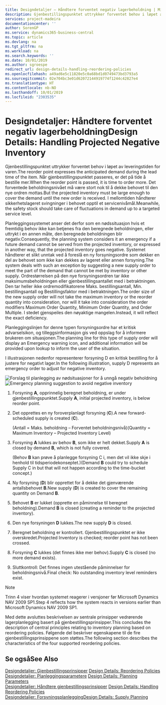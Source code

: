 ```yaml
---
title: Designdetaljer – Håndtere forventet negativ lagerbeholdning | Microsoft-dokumentasjon
description: Gjenbestillingspunktet uttrykker forventet behov i løpet av leveringstiden for varen. Når gjenbestillingspunktet passeres, er det på tide å bestille mer. Det forventede beholdningsnivået må være stort nok til å dekke behovet til den nye ordren mottas. I mellomtiden håndterer sikkerhetslageret svingninger i behovet opptil et servicenivåmål.
services: project-madeira
documentationcenter: ''
author: SorenGP
ms.service: dynamics365-business-central
ms.topic: article
ms.devlang: na
ms.tgt_pltfrm: na
ms.workload: na
ms.search.keywords: ''
ms.date: 10/01/2019
ms.author: sgroespe
redirect_url: design-details-handling-reordering-policies
ms.openlocfilehash: a49ad6e5c11820e5c0a68bd1d0749473bd3793a5
ms.sourcegitcommit: 02e704bc3e01d62072144919774f1244c42827e4
ms.translationtype: HT
ms.contentlocale: nb-NO
ms.lasthandoff: 10/01/2019
ms.locfileid: "2303535"
---
```

# <a name="design-details-handling-projected-negative-inventory"></a><span data-ttu-id="356e8-106">Designdetaljer: Håndtere forventet negativ lagerbeholdning</span><span class="sxs-lookup"><span data-stu-id="356e8-106">Design Details: Handling Projected Negative Inventory</span></span>
<span data-ttu-id="356e8-107">Gjenbestillingspunktet uttrykker forventet behov i løpet av leveringstiden for varen.</span><span class="sxs-lookup"><span data-stu-id="356e8-107">The reorder point expresses the anticipated demand during the lead time of the item.</span></span> <span data-ttu-id="356e8-108">Når gjenbestillingspunktet passeres, er det på tide å bestille mer.</span><span class="sxs-lookup"><span data-stu-id="356e8-108">When the reorder point is passed, it is time to order more.</span></span> <span data-ttu-id="356e8-109">Det forventede beholdningsnivået må være stort nok til å dekke behovet til den nye ordren mottas.</span><span class="sxs-lookup"><span data-stu-id="356e8-109">But the projected inventory must be large enough to cover the demand until the new order is received.</span></span> <span data-ttu-id="356e8-110">I mellomtiden håndterer sikkerhetslageret svingninger i behovet opptil et servicenivåmål.</span><span class="sxs-lookup"><span data-stu-id="356e8-110">Meanwhile, the safety stock should take care of fluctuations in demand up to a targeted service level.</span></span>  

 <span data-ttu-id="356e8-111">Planleggingssystemet anser det derfor som en nødssituasjon hvis et fremtidig behov ikke kan betjenes fra den beregnede beholdningen, eller uttrykt i en annen måte, den beregnede beholdningen blir negativ.</span><span class="sxs-lookup"><span data-stu-id="356e8-111">Consequently, the planning system considers it an emergency if a future demand cannot be served from the projected inventory, or expressed in another way, that the projected inventory goes negative.</span></span> <span data-ttu-id="356e8-112">Systemet håndterer et slikt unntak ved å foreslå en ny forsyningsordre som dekker en del av behovet som ikke kan dekkes av lageret eller annen forsyning.</span><span class="sxs-lookup"><span data-stu-id="356e8-112">The system deals with such an exception by suggesting a new supply order to meet the part of the demand that cannot be met by inventory or other supply.</span></span> <span data-ttu-id="356e8-113">Ordrestørrelsen på den nye forsyningsordren tar ikke maksimumsbeholdningen eller gjenbestillingsantallet med i betraktningen. Den tar heller ikke ordremodifikatorene Maks. bestillingsantall, Min. bestillingsantall og Bestillingsfaktor med i betraktningen.</span><span class="sxs-lookup"><span data-stu-id="356e8-113">The order size of the new supply order will not take the maximum inventory or the reorder quantity into consideration, nor will it take into consideration the order modifiers Maximum Order Quantity, Minimum Order Quantity, and Order Multiple.</span></span> <span data-ttu-id="356e8-114">I stedet gjenspeiles den nøyaktige mangelen.</span><span class="sxs-lookup"><span data-stu-id="356e8-114">Instead, it will reflect the exact deficiency.</span></span>  

 <span data-ttu-id="356e8-115">Planleggingslinjen for denne typen forsyningsordre har et kritisk advarselsikon, og tilleggsinformasjon gis ved oppslag for å informere brukeren om situasjonen.</span><span class="sxs-lookup"><span data-stu-id="356e8-115">The planning line for this type of supply order will display an Emergency warning icon, and additional information will be provided upon lookup to inform the user of the situation.</span></span>  

 <span data-ttu-id="356e8-116">I illustrasjonen nedenfor representerer forsyning D en kritisk bestilling for å justere for negativt lager.</span><span class="sxs-lookup"><span data-stu-id="356e8-116">In the following illustration, supply D represents an emergency order to adjust for negative inventory.</span></span>  

 <span data-ttu-id="356e8-117">![Forslag til planlegging av nødsituasjoner for å unngå negativ beholdning](media/nav_app_supply_planning_2_negative_inventory.png "Forslag til planlegging av nødsituasjoner for å unngå negativ beholdning")</span><span class="sxs-lookup"><span data-stu-id="356e8-117">![Emergency planning suggestion to avoid negative inventory](media/nav_app_supply_planning_2_negative_inventory.png "Emergency planning suggestion to avoid negative inventory")</span></span>  

1.  <span data-ttu-id="356e8-118">Forsyning **A**, opprinnelig beregnet beholdning, er under gjenbestillingspunktet.</span><span class="sxs-lookup"><span data-stu-id="356e8-118">Supply **A**, initial projected inventory, is below reorder point.</span></span>  
2.  <span data-ttu-id="356e8-119">Det opprettes en ny foroverplanlagt forsyning (**C**).</span><span class="sxs-lookup"><span data-stu-id="356e8-119">A new forward-scheduled supply is created (**C**).</span></span>  

     <span data-ttu-id="356e8-120">(Antall = Maks. beholdning – Forventet beholdningsnivå)</span><span class="sxs-lookup"><span data-stu-id="356e8-120">(Quantity = Maximum Inventory – Projected Inventory Level)</span></span>  
3.  <span data-ttu-id="356e8-121">Forsyning **A** lukkes av behov **B**, som ikke er helt dekket.</span><span class="sxs-lookup"><span data-stu-id="356e8-121">Supply **A** is closed by demand **B**, which is not fully covered.</span></span>  

     <span data-ttu-id="356e8-122">(Behov **B** kan prøve å planlegge forsyning C i, men det vil ikke skje i henhold til tidsperiodekonseptet.)</span><span class="sxs-lookup"><span data-stu-id="356e8-122">(Demand **B** could try to schedule Supply C in but that will not happen according to the time-bucket concept.)</span></span>  
4.  <span data-ttu-id="356e8-123">Ny forsyning (**D**) blir opprettet for å dekke det gjenværende antallsbehovet **B**.</span><span class="sxs-lookup"><span data-stu-id="356e8-123">New supply (**D**) is created to cover the remaining quantity on Demand **B**.</span></span>  
5.  <span data-ttu-id="356e8-124">Behovet **B** er lukket (opprette en påminnelse til beregnet beholdning).</span><span class="sxs-lookup"><span data-stu-id="356e8-124">Demand **B** is closed (creating a reminder to the projected inventory).</span></span>  
6.  <span data-ttu-id="356e8-125">Den nye forsyningen **D** lukkes.</span><span class="sxs-lookup"><span data-stu-id="356e8-125">The new supply **D** is closed.</span></span>  
7.  <span data-ttu-id="356e8-126">Beregnet beholdning er kontrollert. Gjenbestillingspunktet er ikke overskredet.</span><span class="sxs-lookup"><span data-stu-id="356e8-126">Projected Inventory is checked; reorder point has not been crossed.</span></span>  
8.  <span data-ttu-id="356e8-127">Forsyning **C** lukkes (det finnes ikke mer behov).</span><span class="sxs-lookup"><span data-stu-id="356e8-127">Supply **C** is closed (no more demand exists).</span></span>  
9. <span data-ttu-id="356e8-128">Sluttkontroll: Det finnes ingen utestående påminnelser for beholdningsnivå.</span><span class="sxs-lookup"><span data-stu-id="356e8-128">Final check: No outstanding inventory level reminders exist.</span></span>  

> [!NOTE]  
>  <span data-ttu-id="356e8-129">Trinn 4 viser hvordan systemet reagerer i versjoner før Microsoft Dynamics NAV 2009 SP1.</span><span class="sxs-lookup"><span data-stu-id="356e8-129">Step 4 reflects how the system reacts in versions earlier than Microsoft Dynamics NAV 2009 SP1.</span></span>  

 <span data-ttu-id="356e8-130">Med dette avsluttes beskrivelsen av sentrale prinsipper vedrørende lagerplanlegging basert på gjenbestillingsprinsipper.</span><span class="sxs-lookup"><span data-stu-id="356e8-130">This concludes the description of central principles relating to inventory planning based on reordering policies.</span></span> <span data-ttu-id="356e8-131">Følgende del beskriver egenskapene til de fire gjenbestillingsprinsippene som støttes.</span><span class="sxs-lookup"><span data-stu-id="356e8-131">The following section describes the characteristics of the four supported reordering policies.</span></span>  

## <a name="see-also"></a><span data-ttu-id="356e8-132">Se også</span><span class="sxs-lookup"><span data-stu-id="356e8-132">See Also</span></span>  
 <span data-ttu-id="356e8-133">[Designdetaljer: Gjenbestillingsprinsipper](design-details-reordering-policies.md) </span><span class="sxs-lookup"><span data-stu-id="356e8-133">[Design Details: Reordering Policies](design-details-reordering-policies.md) </span></span>  
 <span data-ttu-id="356e8-134">[Designdetaljer: Planleggingsparametere](design-details-planning-parameters.md) </span><span class="sxs-lookup"><span data-stu-id="356e8-134">[Design Details: Planning Parameters](design-details-planning-parameters.md) </span></span>  
 <span data-ttu-id="356e8-135">[Designdetaljer: Håndtere gjenbestillingsprinsipper](design-details-handling-reordering-policies.md) </span><span class="sxs-lookup"><span data-stu-id="356e8-135">[Design Details: Handling Reordering Policies](design-details-handling-reordering-policies.md) </span></span>  
 [<span data-ttu-id="356e8-136">Designdetaljer: Forsyningsplanlegging</span><span class="sxs-lookup"><span data-stu-id="356e8-136">Design Details: Supply Planning</span></span>](design-details-supply-planning.md)
